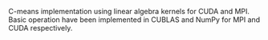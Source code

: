 C-means implementation using linear algebra kernels for CUDA and MPI.
Basic operation have been implemented in CUBLAS and NumPy for MPI and CUDA respectively.